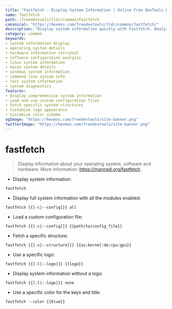 ```yaml
---
title: "Fastfetch - Display System Information | Online Free DevTools by Hexmos"
name: fastfetch
path: /freedevtools/tldr/common/fastfetch
canonical: "https://hexmos.com/freedevtools/tldr/common/fastfetch/"
description: "Display system information quickly with Fastfetch. Analyze operating system, software, and hardware details. Free online tool, no registration required."
category: common
keywords:
- system information display
- operating system details
- hardware information retrieval
- software configuration analysis
- linux system information
- macos system details
- windows system information
- command line system info
- fast system information
- system diagnostics
features:
- Display comprehensive system information
- Load and use custom configuration files
- Fetch specific system structures
- Customize logo appearance
- Customize color scheme
ogImage: "https://hexmos.com/freedevtools/site-banner.png"
twitterImage: "https://hexmos.com/freedevtools/site-banner.png"
---
```


# fastfetch

> Display information about your operating system, software and hardware.
> More information: <https://manned.org/fastfetch>.

- Display system information:

`fastfetch`

- Display full system information with all the modules enabled:

`fastfetch {{[-c|--config]}} all`

- Load a custom configuration file:

`fastfetch {{[-c|--config]}} {{path/to/config_file}}`

- Fetch a specific structure:

`fastfetch {{[-s|--structure]}} {{os:kernel:de:cpu:gpu}}`

- Use a specific logo:

`fastfetch {{[-l|--logo]}} {{logo}}`

- Display system information without a logo:

`fastfetch {{[-l|--logo]}} none`

- Use a specific color for the keys and title:

`fastfetch --color {{blue}}`
